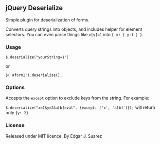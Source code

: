 ## jQuery Deserialize

Simple plugin for deserialization of forms.

Converts query strings into objects, and includes helper for element selectors. You can even parse things like `x[y]=1` into `{ x: { y:1 } }`.

### Usage

`$.deserialize("yourString=1")`

or

`$('#form1').deserialize();`

### Options

Accepts the `except` option to exclude keys from the string. For example:

`$.deserialize("x=1&y=2&a[b]=val", {except: ['x', 'a[b]']});` will return only `{y: 2}`

### License

Released under MIT licence. By Edgar J. Suarez
